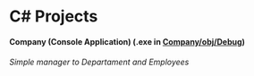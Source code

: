 # C# Projects

#### Company (Console Application) (.exe in [Company/obj/Debug](https://github.com/isaiasvallejos/csharp/tree/master/Company/Company/obj/Debug))

###### Simple manager to Departament and Employees 
